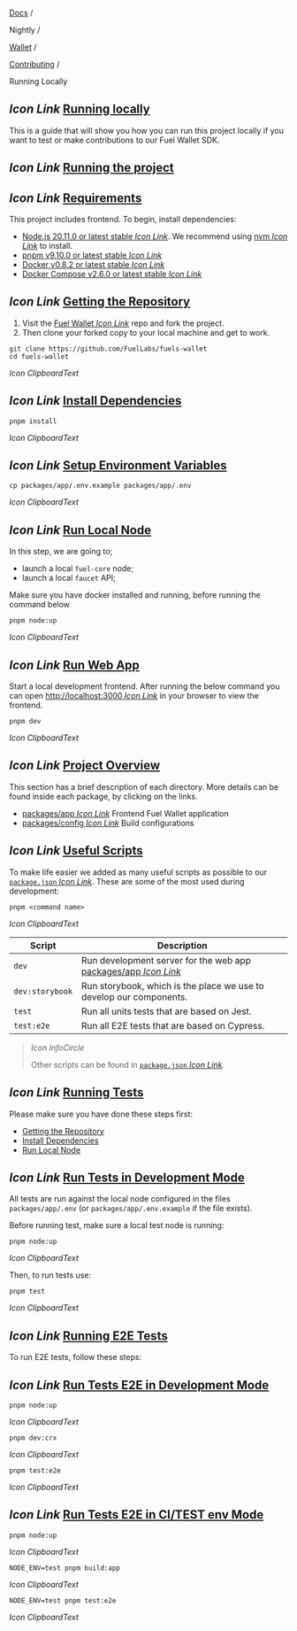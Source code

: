 [Docs](https://docs.fuel.network/) /

Nightly  /

[Wallet](https://docs.fuel.network/docs/nightly/wallet/) /

[Contributing](https://docs.fuel.network/docs/nightly/wallet/contributing/) /

Running Locally

## _Icon Link_ [Running locally](https://docs.fuel.network/docs/nightly/wallet/contributing/running-locally/\#running-locally)

This is a guide that will show you how you can run this project locally if you want to test or make contributions to our Fuel Wallet SDK.

## _Icon Link_ [Running the project](https://docs.fuel.network/docs/nightly/wallet/contributing/running-locally/\#running-the-project)

## _Icon Link_ [Requirements](https://docs.fuel.network/docs/nightly/wallet/contributing/running-locally/\#requirements)

This project includes frontend. To begin, install dependencies:

- [Node.js 20.11.0 or latest stable _Icon Link_](https://nodejs.org/en/). We recommend using [nvm _Icon Link_](https://github.com/nvm-sh/nvm) to install.
- [pnpm v9.10.0 or latest stable _Icon Link_](https://pnpm.io/installation/)
- [Docker v0.8.2 or latest stable _Icon Link_](https://docs.docker.com/get-docker/)
- [Docker Compose v2.6.0 or latest stable _Icon Link_](https://docs.docker.com/get-docker/)

## _Icon Link_ [Getting the Repository](https://docs.fuel.network/docs/nightly/wallet/contributing/running-locally/\#getting-the-repository)

1. Visit the [Fuel Wallet _Icon Link_](https://github.com/FuelLabs/fuels-wallet) repo and fork the project.
2. Then clone your forked copy to your local machine and get to work.

```fuel_Box fuel_Box-idXKMmm-css
git clone https://github.com/FuelLabs/fuels-wallet
cd fuels-wallet
```

_Icon ClipboardText_

## _Icon Link_ [Install Dependencies](https://docs.fuel.network/docs/nightly/wallet/contributing/running-locally/\#install-dependencies)

```fuel_Box fuel_Box-idXKMmm-css
pnpm install
```

_Icon ClipboardText_

## _Icon Link_ [Setup Environment Variables](https://docs.fuel.network/docs/nightly/wallet/contributing/running-locally/\#setup-environment-variables)

```fuel_Box fuel_Box-idXKMmm-css
cp packages/app/.env.example packages/app/.env
```

_Icon ClipboardText_

## _Icon Link_ [Run Local Node](https://docs.fuel.network/docs/nightly/wallet/contributing/running-locally/\#run-local-node)

In this step, we are going to;

- launch a local `fuel-core` node;
- launch a local `faucet` API;

Make sure you have docker installed and running, before running the command below

```fuel_Box fuel_Box-idXKMmm-css
pnpm node:up
```

_Icon ClipboardText_

## _Icon Link_ [Run Web App](https://docs.fuel.network/docs/nightly/wallet/contributing/running-locally/\#run-web-app)

Start a local development frontend. After running the below command you can open [http://localhost:3000 _Icon Link_](http://localhost:3000/) in your browser to view the frontend.

```fuel_Box fuel_Box-idXKMmm-css
pnpm dev
```

_Icon ClipboardText_

## _Icon Link_ [Project Overview](https://docs.fuel.network/docs/nightly/wallet/contributing/running-locally/\#project-overview)

This section has a brief description of each directory. More details can be found inside each package, by clicking on the links.

- [packages/app _Icon Link_](https://github.com/FuelLabs/fuels-wallet/blob/v0.50.2/packages/app/) Frontend Fuel Wallet application
- [packages/config _Icon Link_](https://github.com/FuelLabs/fuels-wallet) Build configurations

## _Icon Link_ [Useful Scripts](https://docs.fuel.network/docs/nightly/wallet/contributing/running-locally/\#useful-scripts)

To make life easier we added as many useful scripts as possible to our [`package.json` _Icon Link_](https://github.com/FuelLabs/fuels-wallet/blob/v0.50.2/package.json). These are some of the most used during development:

```fuel_Box fuel_Box-idXKMmm-css
pnpm <command name>
```

_Icon ClipboardText_

| Script | Description |
| --- | --- |
| `dev` | Run development server for the web app [packages/app _Icon Link_](https://github.com/FuelLabs/fuels-wallet/blob/v0.50.2/packages/app/) |
| `dev:storybook` | Run storybook, which is the place we use to develop our components. |
| `test` | Run all units tests that are based on Jest. |
| `test:e2e` | Run all E2E tests that are based on Cypress. |

> _Icon InfoCircle_
>
> Other scripts can be found in [`package.json` _Icon Link_](https://github.com/FuelLabs/fuels-wallet/blob/v0.50.2/package.json).

## _Icon Link_ [Running Tests](https://docs.fuel.network/docs/nightly/wallet/contributing/running-locally/\#running-tests)

Please make sure you have done these steps first:

- [Getting the Repository](https://docs.fuel.network/docs/nightly/wallet/contributing/running-locally/#getting-the-repository)
- [Install Dependencies](https://docs.fuel.network/docs/nightly/wallet/contributing/running-locally/#install-dependencies)
- [Run Local Node](https://docs.fuel.network/docs/nightly/wallet/contributing/running-locally/#run-local-node)

## _Icon Link_ [Run Tests in Development Mode](https://docs.fuel.network/docs/nightly/wallet/contributing/running-locally/\#run-tests-in-development-mode)

All tests are run against the local node configured in the files `packages/app/.env` (or `packages/app/.env.example` if the file exists).

Before running test, make sure a local test node is running:

```fuel_Box fuel_Box-idXKMmm-css
pnpm node:up
```

_Icon ClipboardText_

Then, to run tests use:

```fuel_Box fuel_Box-idXKMmm-css
pnpm test
```

_Icon ClipboardText_

## _Icon Link_ [Running E2E Tests](https://docs.fuel.network/docs/nightly/wallet/contributing/running-locally/\#running-e2e-tests)

To run E2E tests, follow these steps:

## _Icon Link_ [Run Tests E2E in Development Mode](https://docs.fuel.network/docs/nightly/wallet/contributing/running-locally/\#run-tests-e2e-in-development-mode)

```fuel_Box fuel_Box-idXKMmm-css
pnpm node:up
```

_Icon ClipboardText_

```fuel_Box fuel_Box-idXKMmm-css
pnpm dev:crx
```

_Icon ClipboardText_

```fuel_Box fuel_Box-idXKMmm-css
pnpm test:e2e
```

_Icon ClipboardText_

## _Icon Link_ [Run Tests E2E in CI/TEST env Mode](https://docs.fuel.network/docs/nightly/wallet/contributing/running-locally/\#run-tests-e2e-in-citest-env-mode)

```fuel_Box fuel_Box-idXKMmm-css
pnpm node:up
```

_Icon ClipboardText_

```fuel_Box fuel_Box-idXKMmm-css
NODE_ENV=test pnpm build:app
```

_Icon ClipboardText_

```fuel_Box fuel_Box-idXKMmm-css
NODE_ENV=test pnpm test:e2e
```

_Icon ClipboardText_